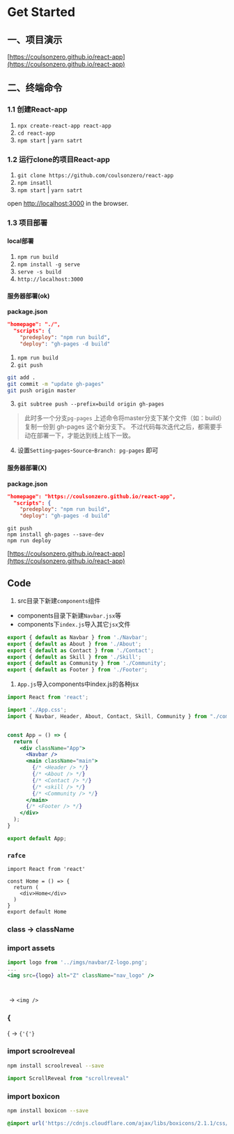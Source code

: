 # Get Started

## 一、项目演示
[https://coulsonzero.github.io/react-app](https://coulsonzero.github.io/react-app)


## 二、终端命令

### 1.1 创建React-app

1. `npx create-react-app react-app`
2. `cd react-app`
3. `npm start`  | `yarn satrt`


### 1.2 运行clone的项目React-app

1. `git clone https://github.com/coulsonzero/react-app`
2. `npm insatll`
3. `npm start` | `yarn satrt`

open [http://localhost:3000](http://localhost:3000) in the browser.


### 1.3 项目部署

#### local部署

1. `npm run build`
2. `npm install -g serve`
3. `serve -s build`
4. `http://localhost:3000`



#### 服务器部署(ok)
**package.json**
```json
"homepage": "./",
  "scripts": {
    "predeploy": "npm run build",
    "deploy": "gh-pages -d build"
```

1. `npm run build`
2. `git push`
```sh
git add .
git commit -m "update gh-pages"
git push origin master
```
3. `git subtree push --prefix=build origin gh-pages`

> 此时多一个分支`pg-pages`
> 上述命令将master分支下某个文件（如：build）复制一份到 gh-pages 这个新分支下。
> 不过代码每次迭代之后，都需要手动在部署一下，才能达到线上线下一致。
4. 设置`Setting`-`pages`-`Source`-`Branch: pg-pages` 即可




#### 服务器部署(X)

**package.json**
```json
"homepage": "https://coulsonzero.github.io/react-app",
  "scripts": {
    "predeploy": "npm run build",
    "deploy": "gh-pages -d build"
```

```
git push
npm install gh-pages --save-dev
npm run deploy
```

[https://coulsonzero.github.io/react-app](https://coulsonzero.github.io/react-app)


## Code

1. src目录下新建`components`组件

  * components目录下新建`Navbar.jsx`等
  * components下`index.js`导入其它`jsx`文件

```jsx
export { default as Navbar } from './Navbar';
export { default as About } from './About';
export { default as Contact } from './Contact';
export { default as Skill } from './Skill';
export { default as Community } from './Community';
export { default as Footer } from './Footer';

```

1. `App.js`导入components中index.js的各种jsx

```jsx
import React from 'react';

import './App.css';
import { Navbar, Header, About, Contact, Skill, Community } from "./components";


const App = () => {
  return (
    <div className="App">
      <Navbar />
      <main className="main">
        {/* <Header /> */}
        {/* <About /> */}
        {/* <Contact /> */}
        {/* <skill /> */}
        {/* <Community /> */}
      </main>
      {/* <Footer /> */}
    </div>
  );
}

export default App;
```


### `rafce`
```
import React from 'react'

const Home = () => {
  return (
    <div>Home</div>
  )
}
export default Home
```

### class -> className



### import assets
```jsx
import logo from '../imgs/navbar/Z-logo.png';
...
<img src={logo} alt="Z" className="nav_logo" />
```

### <img>
<img> -> `<img />`

### {
{ -> `{'{'}`

### import scroolreveal

```sh
npm install scroolreveal --save
```

```js
import ScrollReveal from "scrollreveal"
```

### import boxicon

```sh
npm install boxicon --save
```

```css
@import url('https://cdnjs.cloudflare.com/ajax/libs/boxicons/2.1.1/css/boxicons.min.css');
```

